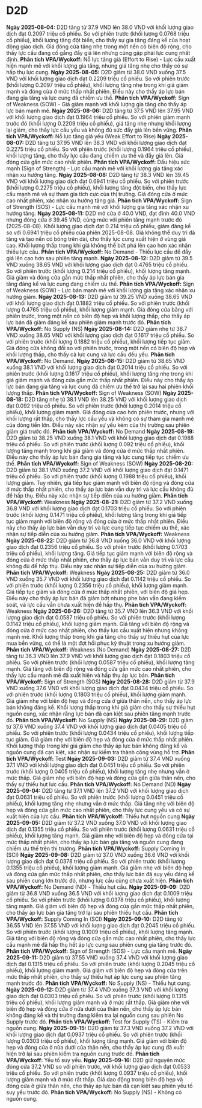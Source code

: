 # D2D

**Ngày 2025-08-04:** D2D tăng từ 37.9 VND lên 38.0 VND với khối lượng giao dịch đạt 0.2097 triệu cổ phiếu. So với phiên trước (khối lượng 0.0768 triệu cổ phiếu), khối lượng tăng đột biến, cho thấy sự gia tăng đáng kể của hoạt động giao dịch. Giá đóng cửa tăng nhẹ trong một nến có biên độ rộng, cho thấy lực cầu đang cố gắng đẩy giá lên nhưng cũng gặp phải lực cung nhất định. **Phân tích VPA/Wyckoff:** Nỗ lực tăng giá (Effort to Rise) - Lực cầu xuất hiện mạnh mẽ với khối lượng gia tăng, nhưng giá tăng nhẹ cho thấy có sự hấp thụ lực cung.
**Ngày 2025-08-05:** D2D giảm từ 38.0 VND xuống 37.5 VND với khối lượng giao dịch đạt 0.2209 triệu cổ phiếu. So với phiên trước (khối lượng 0.2097 triệu cổ phiếu), khối lượng tăng nhẹ trong khi giá giảm mạnh và đóng cửa ở mức thấp nhất phiên. Điều này cho thấy áp lực bán đang gia tăng và lực cung đã chiếm ưu thế. **Phân tích VPA/Wyckoff:** Sign of Weakness (SOW) - Giá giảm mạnh với khối lượng gia tăng cho thấy áp lực bán mạnh mẽ.
**Ngày 2025-08-06:** D2D tăng từ 37.5 VND lên 37.95 VND với khối lượng giao dịch đạt 0.1964 triệu cổ phiếu. So với phiên giảm mạnh trước đó (khối lượng 0.2209 triệu cổ phiếu), giá tăng nhẹ nhưng khối lượng lại giảm, cho thấy lực cầu yếu và không đủ sức đẩy giá lên bền vững. **Phân tích VPA/Wyckoff:** Nỗ lực tăng giá yếu (Weak Effort to Rise)
**Ngày 2025-08-07:** D2D tăng từ 37.95 VND lên 38.3 VND với khối lượng giao dịch đạt 0.2275 triệu cổ phiếu. So với phiên trước (khối lượng 0.1964 triệu cổ phiếu), khối lượng tăng, cho thấy lực cầu đang chiếm ưu thế và đẩy giá lên. Giá đóng cửa gần mức cao nhất phiên. **Phân tích VPA/Wyckoff:** Dấu hiệu sức mạnh (Sign of Strength) - Lực cầu mạnh mẽ với khối lượng gia tăng xác nhận xu hướng tăng.
**Ngày 2025-08-08:** D2D tăng từ 38.3 VND lên 39.45 VND với khối lượng giao dịch đạt 0.6941 triệu cổ phiếu. So với phiên trước (khối lượng 0.2275 triệu cổ phiếu), khối lượng tăng đột biến, cho thấy lực cầu mạnh mẽ và sự tham gia tích cực của thị trường. Giá đóng cửa ở mức cao nhất phiên, xác nhận xu hướng tăng giá. **Phân tích VPA/Wyckoff:** Sign of Strength (SOS) - Lực cầu mạnh mẽ với khối lượng gia tăng xác nhận xu hướng tăng.
**Ngày 2025-08-11:** D2D mở cửa ở 40.0 VND, đạt đỉnh 40.0 VND nhưng đóng cửa ở 39.45 VND, cùng mức với phiên tăng mạnh trước đó (2025-08-08). Khối lượng giao dịch đạt 0.214 triệu cổ phiếu, giảm đáng kể so với 0.6941 triệu cổ phiếu của phiên 2025-08-08. Giá không thể duy trì đà tăng và tạo nến có bóng trên dài, cho thấy lực cung xuất hiện ở vùng giá cao. Khối lượng thấp trong khi giá không thể bứt phá lên cao hơn xác nhận thiếu lực cầu. **Phân tích VPA/Wyckoff:** No Demand - Thiếu lực cầu để đẩy giá lên cao hơn sau phiên tăng mạnh.
**Ngày 2025-08-12:** D2D giảm từ 39.5 VND xuống 38.65 VND với khối lượng giao dịch đạt 0.4765 triệu cổ phiếu. So với phiên trước (khối lượng 0.214 triệu cổ phiếu), khối lượng tăng mạnh. Giá giảm và đóng cửa gần mức thấp nhất phiên, cho thấy áp lực bán gia tăng đáng kể và lực cung đang chiếm ưu thế. **Phân tích VPA/Wyckoff:** Sign of Weakness (SOW) - Lực bán mạnh mẽ với khối lượng gia tăng xác nhận xu hướng giảm.
**Ngày 2025-08-13:** D2D giảm từ 39.25 VND xuống 38.65 VND với khối lượng giao dịch đạt 0.1882 triệu cổ phiếu. So với phiên trước (khối lượng 0.4765 triệu cổ phiếu), khối lượng giảm mạnh. Giá đóng cửa bằng với phiên trước, trong một nến có biên độ hẹp và khối lượng thấp, cho thấy áp lực bán đã giảm đáng kể sau phiên giảm mạnh trước đó. **Phân tích VPA/Wyckoff:** No Supply (NS)
**Ngày 2025-08-14:** D2D giảm nhẹ từ 38.7 VND xuống 38.65 VND với khối lượng giao dịch đạt 0.1617 triệu cổ phiếu. So với phiên trước (khối lượng 0.1882 triệu cổ phiếu), khối lượng tiếp tục giảm. Giá đóng cửa không đổi so với phiên trước, trong một nến có biên độ hẹp và khối lượng thấp, cho thấy cả lực cung và lực cầu đều yếu. **Phân tích VPA/Wyckoff:** No Demand.
**Ngày 2025-08-15:** D2D giảm từ 38.65 VND xuống 38.1 VND với khối lượng giao dịch đạt 0.2014 triệu cổ phiếu. So với phiên trước (khối lượng 0.1617 triệu cổ phiếu), khối lượng tăng nhẹ trong khi giá giảm mạnh và đóng cửa gần mức thấp nhất phiên. Điều này cho thấy áp lực bán đang gia tăng và lực cung đã chiếm ưu thế trở lại sau hai phiên khối lượng thấp. **Phân tích VPA/Wyckoff:** Sign of Weakness (SOW)
**Ngày 2025-08-18:** D2D tăng nhẹ từ 38.1 VND lên 38.25 VND với khối lượng giao dịch đạt 0.092 triệu cổ phiếu. So với phiên trước (khối lượng 0.2014 triệu cổ phiếu), khối lượng giảm mạnh. Giá đóng cửa cao hơn phiên trước, nhưng với khối lượng rất thấp, cho thấy lực cầu yếu và không có sự tham gia mạnh mẽ của dòng tiền lớn. Điều này xác nhận sự yếu kém của thị trường sau phiên giảm giá trước đó. **Phân tích VPA/Wyckoff:** No Demand
**Ngày 2025-08-19:** D2D giảm từ 38.25 VND xuống 38.1 VND với khối lượng giao dịch đạt 0.1988 triệu cổ phiếu. So với phiên trước (khối lượng 0.092 triệu cổ phiếu), khối lượng tăng mạnh trong khi giá giảm và đóng cửa ở mức thấp nhất phiên. Điều này cho thấy áp lực bán đang gia tăng và lực cung tiếp tục chiếm ưu thế. **Phân tích VPA/Wyckoff:** Sign of Weakness (SOW)
**Ngày 2025-08-20:** D2D giảm từ 38.1 VND xuống 37.2 VND với khối lượng giao dịch đạt 0.1471 triệu cổ phiếu. So với phiên trước (khối lượng 0.1988 triệu cổ phiếu), khối lượng giảm. Tuy nhiên, giá tiếp tục giảm mạnh với biên độ rộng và đóng cửa ở mức thấp nhất phiên, cho thấy áp lực bán vẫn duy trì và lực cầu không đủ để hấp thụ. Điều này xác nhận sự tiếp diễn của xu hướng giảm. **Phân tích VPA/Wyckoff:** Weakness
**Ngày 2025-08-21:** D2D giảm từ 37.2 VND xuống 36.8 VND với khối lượng giao dịch đạt 0.1703 triệu cổ phiếu. So với phiên trước (khối lượng 0.1471 triệu cổ phiếu), khối lượng tăng trong khi giá tiếp tục giảm mạnh với biên độ rộng và đóng cửa ở mức thấp nhất phiên. Điều này cho thấy áp lực bán vẫn duy trì và lực cung tiếp tục chiếm ưu thế, xác nhận sự tiếp diễn của xu hướng giảm. **Phân tích VPA/Wyckoff:** Weakness
**Ngày 2025-08-22:** D2D giảm từ 36.8 VND xuống 36.0 VND với khối lượng giao dịch đạt 0.2356 triệu cổ phiếu. So với phiên trước (khối lượng 0.1703 triệu cổ phiếu), khối lượng tăng. Giá tiếp tục giảm mạnh với biên độ rộng và đóng cửa ở mức thấp nhất phiên, cho thấy áp lực bán vẫn duy trì và lực cầu không đủ để hấp thụ. Điều này xác nhận sự tiếp diễn của xu hướng giảm. **Phân tích VPA/Wyckoff:** Weakness
**Ngày 2025-08-25:** D2D giảm từ 36.0 VND xuống 35.7 VND với khối lượng giao dịch đạt 0.1142 triệu cổ phiếu. So với phiên trước (khối lượng 0.2356 triệu cổ phiếu), khối lượng giảm mạnh. Giá tiếp tục giảm và đóng cửa ở mức thấp nhất phiên, với biên độ giá hẹp. Điều này cho thấy áp lực bán đã giảm bớt nhưng phe bán vẫn đang kiểm soát, và lực cầu vẫn chưa xuất hiện để hấp thụ. **Phân tích VPA/Wyckoff:** Weakness
**Ngày 2025-08-26:** D2D tăng từ 35.7 VND lên 36.3 VND với khối lượng giao dịch đạt 0.0587 triệu cổ phiếu. So với phiên trước (khối lượng 0.1142 triệu cổ phiếu), khối lượng giảm mạnh. Giá tăng với biên độ rộng và đóng cửa ở mức cao nhất phiên, cho thấy lực cầu xuất hiện nhưng không mạnh mẽ. Khối lượng thấp trong khi giá tăng cho thấy sự thiếu hụt của lực mua bền vững, có thể là một đợt hồi phục kỹ thuật trong xu hướng giảm. **Phân tích VPA/Wyckoff:** Weakness (No Demand)
**Ngày 2025-08-27:** D2D tăng từ 36.3 VND lên 37.9 VND với khối lượng giao dịch đạt 0.1803 triệu cổ phiếu. So với phiên trước (khối lượng 0.0587 triệu cổ phiếu), khối lượng tăng mạnh. Giá tăng với biên độ rộng và đóng cửa gần mức cao nhất phiên, cho thấy lực cầu mạnh mẽ đã xuất hiện và hấp thụ áp lực bán. **Phân tích VPA/Wyckoff:** Sign of Strength (SOS)
**Ngày 2025-08-28:** D2D giảm từ 37.9 VND xuống 37.6 VND với khối lượng giao dịch đạt 0.0434 triệu cổ phiếu. So với phiên trước (khối lượng 0.1803 triệu cổ phiếu), khối lượng giảm mạnh. Giá giảm nhẹ với biên độ hẹp và đóng cửa ở giữa thân nến, cho thấy áp lực bán không đáng kể. Khối lượng thấp trong khi giá giảm cho thấy sự thiếu hụt nguồn cung, xác nhận rằng lực bán đã cạn kiệt sau phiên tăng mạnh trước đó. **Phân tích VPA/Wyckoff:** No Supply (NS)
**Ngày 2025-08-29:** D2D giảm từ 37.6 VND xuống 37.4 VND với khối lượng giao dịch đạt 0.0405 triệu cổ phiếu. So với phiên trước (khối lượng 0.0434 triệu cổ phiếu), khối lượng tiếp tục giảm. Giá giảm nhẹ với biên độ hẹp và đóng cửa ở mức thấp nhất phiên. Khối lượng thấp trong khi giá giảm cho thấy áp lực bán không đáng kể và nguồn cung đã cạn kiệt, xác nhận sự kiểm tra thành công vùng hỗ trợ. **Phân tích VPA/Wyckoff:** Test
**Ngày 2025-09-03:** D2D giảm từ 37.4 VND xuống 37.1 VND với khối lượng giao dịch đạt 0.0451 triệu cổ phiếu. So với phiên trước (khối lượng 0.0405 triệu cổ phiếu), khối lượng tăng nhẹ nhưng vẫn ở mức thấp. Giá giảm nhẹ với biên độ hẹp và đóng cửa gần giữa thân nến, cho thấy sự thiếu hụt lực cầu. **Phân tích VPA/Wyckoff:** No Demand (ND)
**Ngày 2025-09-04:** D2D tăng từ 37.1 VND lên 37.2 VND với khối lượng giao dịch đạt 0.0631 triệu cổ phiếu. So với phiên trước (khối lượng 0.0451 triệu cổ phiếu), khối lượng tăng nhẹ nhưng vẫn ở mức thấp. Giá tăng nhẹ với biên độ hẹp và đóng cửa gần mức cao nhất phiên, cho thấy lực cung yếu và có sự xuất hiện của lực cầu. **Phân tích VPA/Wyckoff:** Thiếu hụt nguồn cung
**Ngày 2025-09-05:** D2D giảm từ 37.2 VND xuống 37.0 VND với khối lượng giao dịch đạt 0.1355 triệu cổ phiếu. So với phiên trước (khối lượng 0.0631 triệu cổ phiếu), khối lượng tăng mạnh. Giá giảm nhẹ với biên độ hẹp và đóng cửa tại mức thấp nhất phiên, cho thấy áp lực bán gia tăng và nguồn cung đang chiếm ưu thế trên thị trường. **Phân tích VPA/Wyckoff:** Supply Coming In (SCI)
**Ngày 2025-09-08:** D2D giảm từ 37.0 VND xuống 36.6 VND với khối lượng giao dịch đạt 0.0378 triệu cổ phiếu. So với phiên trước (khối lượng 0.1355 triệu cổ phiếu), khối lượng giảm mạnh. Giá giảm nhẹ với biên độ hẹp và đóng cửa gần mức thấp nhất phiên, cho thấy lực bán đã suy yếu đáng kể sau phiên cung lớn trước đó, nhưng lực cầu cũng chưa xuất hiện. **Phân tích VPA/Wyckoff:** No Demand (ND) - Thiếu hụt cầu.
**Ngày 2025-09-09:** D2D giảm từ 36.8 VND xuống 36.5 VND với khối lượng giao dịch đạt 0.1009 triệu cổ phiếu. So với phiên trước (khối lượng 0.0378 triệu cổ phiếu), khối lượng tăng mạnh. Giá giảm với biên độ hẹp và đóng cửa gần mức thấp nhất phiên, cho thấy áp lực bán gia tăng trở lại sau phiên thiếu hụt cầu. **Phân tích VPA/Wyckoff:** Supply Coming In (SCI)
**Ngày 2025-09-10:** D2D tăng từ 36.55 VND lên 37.55 VND với khối lượng giao dịch đạt 0.2045 triệu cổ phiếu. So với phiên trước (khối lượng 0.1009 triệu cổ phiếu), khối lượng tăng mạnh. Giá tăng với biên độ rộng và đóng cửa gần mức cao nhất phiên, cho thấy lực cầu mạnh mẽ đã hấp thụ hết áp lực cung sau phiên cung gia tăng trước đó. **Phân tích VPA/Wyckoff:** Sign of Strength (SOS) - Lực cầu mạnh mẽ.
**Ngày 2025-09-11:** D2D giảm từ 37.55 VND xuống 37.4 VND với khối lượng giao dịch đạt 0.1315 triệu cổ phiếu. So với phiên trước (khối lượng 0.2045 triệu cổ phiếu), khối lượng giảm mạnh. Giá giảm với biên độ hẹp và đóng cửa trên mức thấp nhất phiên, cho thấy sự thiếu hụt áp lực cung sau phiên tăng mạnh trước đó. **Phân tích VPA/Wyckoff:** No Supply (NS) - Thiếu hụt cung.
**Ngày 2025-09-12:** D2D giảm từ 37.4 VND xuống 37.3 VND với khối lượng giao dịch đạt 0.0303 triệu cổ phiếu. So với phiên trước (khối lượng 0.1315 triệu cổ phiếu), khối lượng giảm mạnh và ở mức rất thấp. Giá giảm nhẹ với biên độ hẹp và đóng cửa ở nửa dưới của thân nến, cho thấy áp lực bán không đáng kể và thị trường đang kiểm tra lại nguồn cung sau phiên No Supply trước đó. **Phân tích VPA/Wyckoff:** Test for Supply (TS) - Kiểm tra nguồn cung.
**Ngày 2025-09-15:** D2D giảm từ 37.3 VND xuống 37.2 VND với khối lượng giao dịch đạt 0.0937 triệu cổ phiếu. So với phiên trước (khối lượng 0.0303 triệu cổ phiếu), khối lượng tăng mạnh. Giá giảm với biên độ hẹp và đóng cửa ở nửa dưới của thân nến, cho thấy áp lực cung đã xuất hiện trở lại sau phiên kiểm tra nguồn cung trước đó. **Phân tích VPA/Wyckoff:** Yếu tố suy yếu.
**Ngày 2025-09-16:** D2D giữ nguyên mức đóng cửa 37.2 VND so với phiên trước, với khối lượng giao dịch đạt 0.0533 triệu cổ phiếu. So với phiên trước (khối lượng 0.0937 triệu cổ phiếu), khối lượng giảm mạnh và ở mức rất thấp. Giá dao động trong biên độ hẹp và đóng cửa ở giữa thân nến, cho thấy áp lực bán đã cạn kiệt sau phiên yếu tố suy yếu trước đó. **Phân tích VPA/Wyckoff:** No Supply (NS) - Không có nguồn cung.
